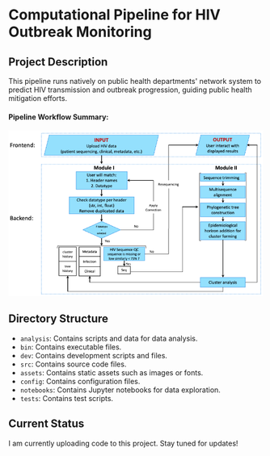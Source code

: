 # Computational Pipeline for HIV Outbreak Monitoring

## Project Description
This pipeline runs natively on public health departments' network system to predict HIV transmission and outbreak progression, guiding public health mitigation efforts.

#### Pipeline Workflow Summary:
![Workflow Summary](/figures/pipline_workflow.png)

## Directory Structure
- `analysis`: Contains scripts and data for data analysis.
- `bin`: Contains executable files.
- `dev`: Contains development scripts and files.
- `src`: Contains source code files.
- `assets`: Contains static assets such as images or fonts.
- `config`: Contains configuration files.
- `notebooks`: Contains Jupyter notebooks for data exploration.
- `tests`: Contains test scripts.

## Current Status
I am currently uploading code to this project. Stay tuned for updates!
